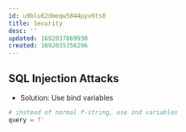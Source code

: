 ```yaml
---
id: u9blu62dmeqw5844pyv6ts8
title: Security
desc: ''
updated: 1692037869930
created: 1692035356296
---
```



## SQL Injection Attacks

- Solution: Use bind variables

```py
# instead of normal f-string, use ind variables
query = f'

```